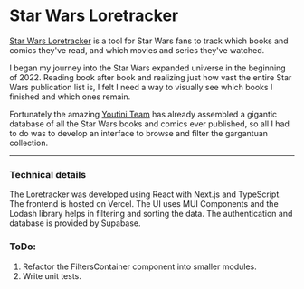 # Star Wars Loretracker

[Star Wars Loretracker](https://star-wars-loretracker.vercel.app/) is a tool for Star Wars fans to track which books and comics they've read, and which movies and series they've watched.

I began my journey into the Star Wars expanded universe in the beginning of 2022. Reading book after book and realizing just how vast the entire Star Wars publication list is, I felt I need a way to visually see which books I finished and which ones remain.

Fortunately the amazing [Youtini Team](https://youtini.com) has already assembled a gigantic database of all the Star Wars books and comics ever published, so all I had to do was to develop an interface to browse and filter the gargantuan collection.

---

### Technical details

The Loretracker was developed using React with Next.js and TypeScript. The frontend is hosted on Vercel. The UI uses MUI Components and the Lodash library helps in filtering and sorting the data. The authentication and database is provided by Supabase.

### ToDo:

1. Refactor the FiltersContainer component into smaller modules.
2. Write unit tests.
